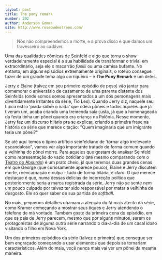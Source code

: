 ```yaml
---
layout: post
title: The pony remark
number: 202
author: Anderson Gomes
site: http://www.rosebudeotreno.com/
---
```


> Nós não compreendemos a morte, e a prova disso é que damos um travesseiro ao cadáver.

Uma das qualidades cômicas de Seinfeld e algo que torna o show verdadeiramente especial é a sua habilidade de transformar o trivial em extraordinário, seja ele o macarrão *fusilli* ou uma camisa bufante. No entanto, em alguns episódios extremamente originais, o roteiro consegue fazer de um grande tema algo corriqueiro – e **The Pony Remark** é um deles.

Jerry e Elaine (talvez em seu primeiro episódio de peso) vão jantar para comemorar o aniversário de casamento de uma parente distante dos Seinfelds (onde somos somos apresentados a um dos personagens mais divertidamente irritantes da série, Tio Leo). Quando Jerry diz, naquele seu típico estilo 'piada sobre o nada' que odeia pôneis e todos aqueles que já tiveram um, acaba criando uma tremenda saia-justa, já que a homenageada da festa tinha um pônei quando era criança na Polônia. Nesse momento, Jerry faz um discurso hilário pra se explicar, criando a primeira frase na história da série que merece citação: "Quem imaginaria que um imigrante teria um pônei?"

Se até aqui temos o típico artifício seinfeldiano de 'tornar algo irrelevante escandaloso", vamos ver algo importante tratado de forma comum quando a velhinha do pônei morre. Para aqueles que gostam de analisar Seinfeld como representação do vazio cotidiano (até mesmo comparando com o <a title="Saiba sobre Teatro do Absurdo" href="http://pt.wikipedia.org/wiki/Teatro_do_absurdo">Teatro do Absurdo</a>) é um prato cheio, já que teremos duas grandes cenas em que George (que curiosamente aparece pouco), Elaine e Jerry discutem morte, reencarnação e culpa – tudo de forma hilária, é claro. O que merece destaque é que, numa dessas delícias de incorreção política que posteriormente seria a marca registrada da série, Jerry não se sente nem um pouco culpado por talvez ter sido responsável por matar a velhinha de desgosto. Ele só quer saber de sua partida de *softball*.

No mais, pequenos detalhes chamam a atenção do fã mais atento da série, como Kramer começando a mostrar seus tiques e Jerry atendendo o telefone de má vontade. Também gosto da primeira cena do episódio, em que os pais de Jerry parecem, mesmo que por alguns minutos, serem os protagonistas de alguma outra série narrando o dia-a-dia de um casal idoso visitando o filho em Nova York.

Um dos primeiros episódios da série (talvez o primeiro) que consegue ser bem engraçado começando a usar elementos que depois se tornariam característicos. Além do mais, você nunca mais vai ver um pônei da mesma maneira.